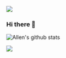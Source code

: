 ![](https://komarev.com/ghpvc/?username=justforuse)

### Hi there 👋

![Allen's github stats](https://github-readme-stats.vercel.app/api?username=justforuse&show_icons=true&icon_color=0078e7&title_color=0078e7)

<!--
**justforuse/justforuse** is a ✨ _special_ ✨ repository because its `README.md` (this file) appears on your GitHub profile.

Here are some ideas to get you started:

- 🔭 I’m currently working on ...
- 🌱 I’m currently learning ...
- 👯 I’m looking to collaborate on ...
- 🤔 I’m looking for help with ...
- 💬 Ask me about ...
- 📫 How to reach me: ...
- 😄 Pronouns: ...
- ⚡ Fun fact: ...
-->


![](https://skillicons.dev/icons?i=html,css,js,ts,sass,vue,react,nodejs,git,gitlab,vscode)